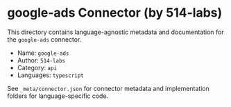 # google-ads Connector (by 514-labs)

This directory contains language-agnostic metadata and documentation for the `google-ads` connector.

- Name: `google-ads`
- Author: `514-labs`
- Category: `api`
- Languages: `typescript`

See `_meta/connector.json` for connector metadata and implementation folders for language-specific code.
